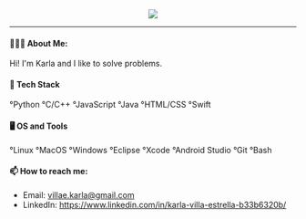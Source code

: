 <div align="center">
<img src= "https://media.giphy.com/media/v1.Y2lkPTc5MGI3NjExNzA3Y2JiYjY1MTc5YTlmNDhkODg4ZDUxMjI5MjY2MjZkNTRhZTMwZSZjdD1n/rsf7FdPyBjw9RkEHJu/giphy.gif"/>
</div>

---
#### 👩🏻‍💻 About Me: 
Hi! I'm Karla and I like to solve problems. 

#### 👾 Tech Stack
°Python     °C/C++       °JavaScript
°Java       °HTML/CSS    °Swift

#### 🖥 OS and Tools
°Linux     °MacOS   °Windows
°Eclipse   °Xcode   °Android Studio 
°Git       °Bash

####  📫 How to reach me: 
- Email: villae.karla@gmail.com
- LinkedIn: https://www.linkedin.com/in/karla-villa-estrella-b33b6320b/




<!--
**estrk467/estrk467** is a ✨ _special_ ✨ repository because its `README.md` (this file) appears on your GitHub profile.

Here are some ideas to get you started:

- 🔭 I’m currently working on ...
- 🌱 I’m currently learning ...
- 👯 I’m looking to collaborate on ...
- 🤔 I’m looking for help with ...
- 💬 Ask me about ...
- 📫 How to reach me: ...
- 😄 Pronouns: ...
- ⚡ Fun fact: ...
-->
